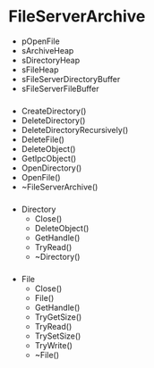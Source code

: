 # FileServerArchive

- pOpenFile
- sArchiveHeap
- sDirectoryHeap
- sFileHeap
- sFileServerDirectoryBuffer
- sFileServerFileBuffer
###
- CreateDirectory()
- DeleteDirectory()
- DeleteDirectoryRecursively()
- DeleteFile()
- DeleteObject()
- GetIpcObject()
- OpenDirectory()
- OpenFile()
- ~FileServerArchive()
###
- Directory
  - Close()
  - DeleteObject()
  - GetHandle()
  - TryRead()
  - ~Directory()
###
- File
  - Close()
  - File()
  - GetHandle()
  - TryGetSize()
  - TryRead()
  - TrySetSize()
  - TryWrite()
  - ~File()